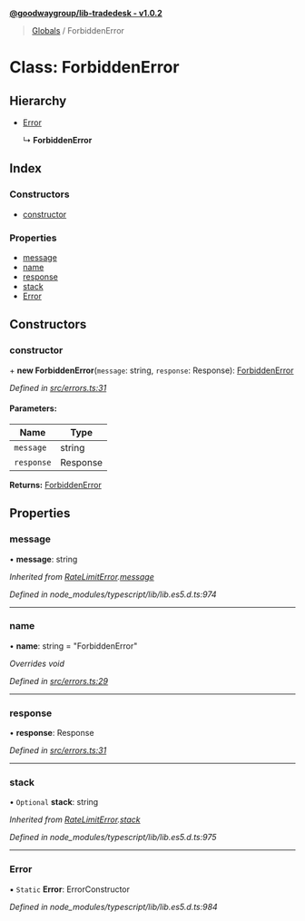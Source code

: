 **[@goodwaygroup/lib-tradedesk - v1.0.2](../README.md)**

> [Globals](../README.md) / ForbiddenError

# Class: ForbiddenError

## Hierarchy

* [Error](ratelimiterror.md#error)

  ↳ **ForbiddenError**

## Index

### Constructors

* [constructor](forbiddenerror.md#constructor)

### Properties

* [message](forbiddenerror.md#message)
* [name](forbiddenerror.md#name)
* [response](forbiddenerror.md#response)
* [stack](forbiddenerror.md#stack)
* [Error](forbiddenerror.md#error)

## Constructors

### constructor

\+ **new ForbiddenError**(`message`: string, `response`: Response): [ForbiddenError](forbiddenerror.md)

*Defined in [src/errors.ts:31](https://github.com/GoodwayGroup/lib-tradedesk/blob/2a77e3f/src/errors.ts#L31)*

#### Parameters:

Name | Type |
------ | ------ |
`message` | string |
`response` | Response |

**Returns:** [ForbiddenError](forbiddenerror.md)

## Properties

### message

•  **message**: string

*Inherited from [RateLimitError](ratelimiterror.md).[message](ratelimiterror.md#message)*

*Defined in node_modules/typescript/lib/lib.es5.d.ts:974*

___

### name

•  **name**: string = "ForbiddenError"

*Overrides void*

*Defined in [src/errors.ts:29](https://github.com/GoodwayGroup/lib-tradedesk/blob/2a77e3f/src/errors.ts#L29)*

___

### response

•  **response**: Response

*Defined in [src/errors.ts:31](https://github.com/GoodwayGroup/lib-tradedesk/blob/2a77e3f/src/errors.ts#L31)*

___

### stack

• `Optional` **stack**: string

*Inherited from [RateLimitError](ratelimiterror.md).[stack](ratelimiterror.md#stack)*

*Defined in node_modules/typescript/lib/lib.es5.d.ts:975*

___

### Error

▪ `Static` **Error**: ErrorConstructor

*Defined in node_modules/typescript/lib/lib.es5.d.ts:984*
